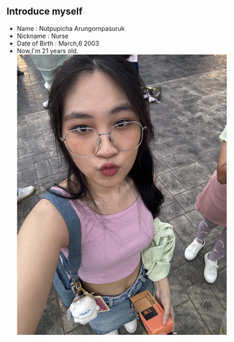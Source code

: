 ## Introduce myself
- Name : Nutpupicha Arungornpasuruk
- Nickname : Nurse
- Date of Birth : March,6 2003 
- Now,I'm 21 years old.
![](https://github.com/6510615096/6510615096.github.io/blob/main/IMG_4586.jpg)
